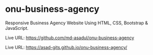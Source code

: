 # onu-business-agency
Responsive Business Agency Website Using HTML, CSS, Bootstrap & JavaScript.

Live URL: https://github.com/md-asadul/onu-business-agency
 
Live URL: https://asad-gits.github.io/onu-business-agency/
